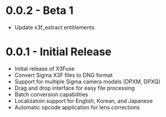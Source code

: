 # 0.0.2 - Beta 1

- Update x3f_extract entitlements

# 0.0.1 - Initial Release

- Initial release of X3Fuse
- Convert Sigma X3F files to DNG format
- Support for multiple Sigma camera models (DPXM, DPXQ)
- Drag and drop interface for easy file processing
- Batch conversion capabilities
- Localization support for English, Korean, and Japanese
- Automatic opcode application for lens corrections
